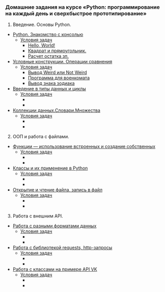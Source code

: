### Домашние задания на курсе «Python: программирование на каждый день и сверхбыстрое прототипирование»
1. Введение. Основы Python.
  * [Python. Знакомство с консолью](https://github.com/Elena-Yakovleva/Python-project/blob/main/lection1/README.md)
    * [Условия задач](https://github.com/Elena-Yakovleva/Python-project/blob/main/lection1/task/README.md)
      * [Hello, World!](https://github.com/Elena-Yakovleva/Python-project/blob/main/lection1/task/task1.py)
      * [Квадрат и прямоугольник.](https://github.com/Elena-Yakovleva/Python-project/blob/main/lection1/task/task2.py)
      * [Расчет остатка зп.](https://github.com/Elena-Yakovleva/Python-project/blob/main/lection1/task/task3.py)
  * [Условные конструкции. Операции сравнения](https://github.com/Elena-Yakovleva/Python-project/blob/main/lection2/README.md)
    * [Условия задач](https://github.com/Elena-Yakovleva/Python-project/blob/main/lection2/task/README.md)
      * [Вывод Weird или Not Weird](https://github.com/Elena-Yakovleva/Python-project/blob/main/lection2/task/task.py)
      * [Программа для военкомата](https://github.com/Elena-Yakovleva/Python-project/blob/main/lection2/task/task2.py)
      * [Вывод знака зодиака](https://github.com/Elena-Yakovleva/Python-project/blob/main/lection2/task/task3.py)
  * [Введение в типы данных и циклы]()
    * [Условия задач]()
      * []()
      * []()
  * [Коллекции данных.Словари.Множества]()
    * [Условия задач]()
      * []()
      * []()
2. ООП и работа с файлами.
  * [Функции — использование встроенных и создание собственных]()
    * [Условия задач]()
      * []()
      * []()
  * [Классы и их применение в Python]()
    * [Условия задач]()
      * []()
      * []()
  * [Открытие и чтение файла, запись в файл]()
    * [Условия задач]()
      * []()
      * []()
3. Работа с внешним API.
  * [Работа с разными форматами данных]()
    * [Условия задач]()
      * []()
      * []()
  * [Работа с библиотекой requests, http-запросы]()
    * [Условия задач]()
      * []()
      * []()
  * [Работа с классами на примере API VK]()
    * [Условия задач]()
      * []()
      * []()